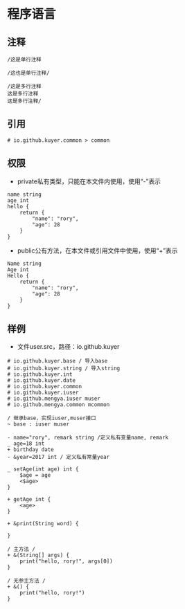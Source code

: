 # 程序语言

## 注释

```
/这是单行注释
```

```
/这也是单行注释/
```

```
/这是多行注释
这是多行注释
这是多行注释/
```

## 引用

```
# io.github.kuyer.common > common
```

## 权限

* private私有类型，只能在本文件内使用，使用“-”表示

```
name string
age int
hello {
	return {
		"name": "rory",
		"age": 28
	}
}
```

* public公有方法，在本文件或引用文件中使用，使用“+”表示

```
Name string
Age int
Hello {
	return {
		"name": "rory",
		"age": 28
	}
}
```

## 样例

* 文件user.src，路径：io.github.kuyer

```
# io.github.kuyer.base / 导入base
# io.github.kuyer.string / 导入string
# io.github.kuyer.int
# io.github.kuyer.date
# io.github.kuyer.common
# io.github.kuyer.iuser
# io.github.mengya.iuser muser
# io.github.mengya.common mcommon

/ 继承base，实现iuser,muser接口
~ base : iuser muser

- name="rory", remark string /定义私有变量name, remark
_ age=18 int
+ birthday date
- &year=2017 int / 定义私有常量year

_ setAge(int age) int {
	$age = age
	<$age>
}

+ getAge int {
	<age>
}

+ &print(String word) {
	
}

/ 主方法 /
+ &(String[] args) {
	print("hello, rory!", args[0])
}

/ 无参主方法 /
+ &() {
	print("hello, rory!")
}
```
